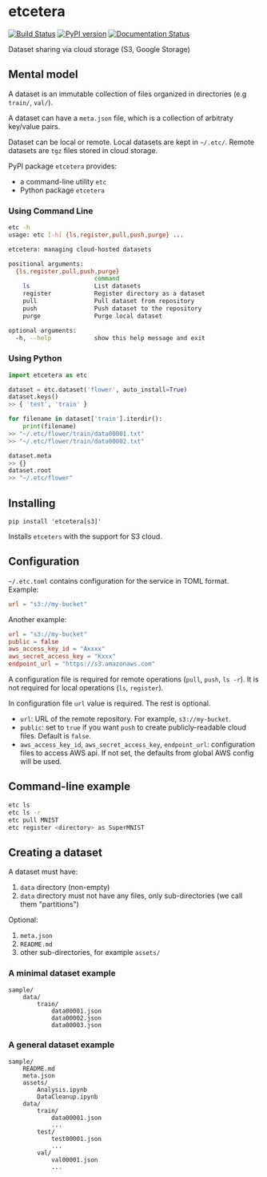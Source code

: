# etcetera
[![Build Status](https://travis-ci.org/pgmmpk/etcetera.svg?branch=master)](https://travis-ci.org/pgmmpk/etcetera)
[![PyPI version](https://badge.fury.io/py/etcetera.svg)](https://badge.fury.io/py/etcetera)
[![Documentation Status](https://readthedocs.org/projects/etcetera/badge/?version=latest)](https://etcetera.readthedocs.io/en/latest/?badge=latest)

Dataset sharing via cloud storage (S3, Google Storage)

## Mental model
A dataset is an immutable collection of files organized in directories (e.g `train/`, `val/`).

A dataset can have a `meta.json` file, which is a collection of arbitraty key/value pairs.

Dataset can be local or remote. Local datasets are kept in `~/.etc/`. Remote datasets are `tgz` files stored in cloud storage.

PyPI package `etcetera` provides:
* a command-line utility `etc`
* Python package `etcetera`

### Using Command Line

```bash
etc -h
usage: etc [-h] {ls,register,pull,push,purge} ...

etcetera: managing cloud-hosted datasets

positional arguments:
  {ls,register,pull,push,purge}
                        command
    ls                  List datasets
    register            Register directory as a dataset
    pull                Pull dataset from repository
    push                Push dataset to the repository
    purge               Purge local dataset

optional arguments:
  -h, --help            show this help message and exit
```

### Using Python
```python
import etcetera as etc

dataset = etc.dataset('flower', auto_install=True)
dataset.keys()
>> { 'test', 'train' }

for filename in dataset['train'].iterdir():
    print(filename)
>> "~/.etc/flower/train/data00001.txt"
>> "~/.etc/flower/train/data00002.txt"

dataset.meta
>> {}
dataset.root
>> "~/.etc/flower"
```

## Installing
```
pip install 'etcetera[s3]'
```
Installs `etceters` with the support for S3 cloud.

## Configuration

`~/.etc.toml` contains configuration for the service in TOML format. Example:

```toml
url = "s3://my-bucket"
```

Another example:

```toml
url = "s3://my-bucket"
public = false
aws_access_key_id = "Axxxx"
aws_secret_access_key = "Kxxx"
endpoint_url = "https://s3.amazonaws.com"
```

A configuration file is required for remote operations (`pull`, `push`, `ls -r`). It is not required for local operations (`ls`, `register`).

In configuration file `url` value is required. The rest is optional.

* `url`: URL of the remote repository. For example, `s3://my-bucket`.
* `public`: set to `true` if you want `push` to create publicly-readable cloud files.
   Default is `false`.
* `aws_access_key_id`, `aws_secret_access_key`, `endpoint_url`: configuration files to access
   AWS api. If not set, the defaults from global AWS config will be used.

## Command-line example
```bash
etc ls
etc ls -r
etc pull MNIST
etc register <directory> as SuperMNIST
```

## Creating a dataset
A dataset must have:
1. `data` directory (non-empty)
2. `data` directory must not have any files, only sub-directories (we call them "partitions")

Optional:
1. `meta.json`
2. `README.md`
3. other sub-directories, for example `assets/`

### A minimal dataset example
```
sample/
    data/
        train/
            data00001.json
            data00002.json
            data00003.json
```

### A general dataset example
```
sample/
    README.md
    meta.json
    assets/
        Analysis.ipynb
        DataCleanup.ipynb
    data/
        train/
            data00001.json
            ...
        test/
            test00001.json
            ...
        val/
            val00001.json
            ...
```
